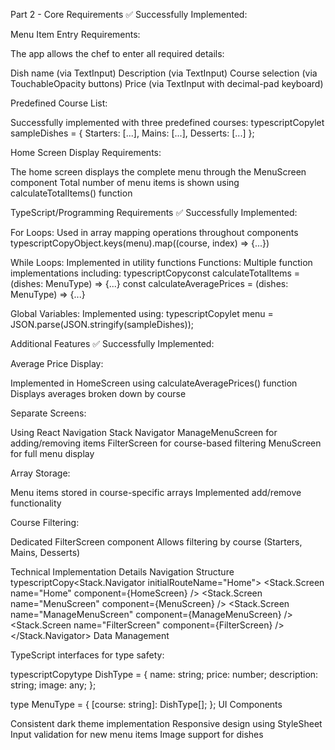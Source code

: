 Part 2 - Core Requirements
✅ Successfully Implemented:

Menu Item Entry Requirements:

The app allows the chef to enter all required details:

Dish name (via TextInput)
Description (via TextInput)
Course selection (via TouchableOpacity buttons)
Price (via TextInput with decimal-pad keyboard)




Predefined Course List:

Successfully implemented with three predefined courses:
typescriptCopylet sampleDishes = {
  Starters: [...],
  Mains: [...],
  Desserts: [...]
};



Home Screen Display Requirements:

The home screen displays the complete menu through the MenuScreen component
Total number of menu items is shown using calculateTotalItems() function



TypeScript/Programming Requirements
✅ Successfully Implemented:

For Loops: Used in array mapping operations throughout components
typescriptCopyObject.keys(menu).map((course, index) => {...})

While Loops: Implemented in utility functions
Functions: Multiple function implementations including:
typescriptCopyconst calculateTotalItems = (dishes: MenuType) => {...}
const calculateAveragePrices = (dishes: MenuType) => {...}

Global Variables: Implemented using:
typescriptCopylet menu = JSON.parse(JSON.stringify(sampleDishes));


Additional Features
✅ Successfully Implemented:

Average Price Display:

Implemented in HomeScreen using calculateAveragePrices() function
Displays averages broken down by course


Separate Screens:

Using React Navigation Stack Navigator
ManageMenuScreen for adding/removing items
FilterScreen for course-based filtering
MenuScreen for full menu display


Array Storage:

Menu items stored in course-specific arrays
Implemented add/remove functionality


Course Filtering:

Dedicated FilterScreen component
Allows filtering by course (Starters, Mains, Desserts)



Technical Implementation Details
Navigation Structure
typescriptCopy<Stack.Navigator initialRouteName="Home">
  <Stack.Screen name="Home" component={HomeScreen} />
  <Stack.Screen name="MenuScreen" component={MenuScreen} />
  <Stack.Screen name="ManageMenuScreen" component={ManageMenuScreen} />
  <Stack.Screen name="FilterScreen" component={FilterScreen} />
</Stack.Navigator>
Data Management

TypeScript interfaces for type safety:

typescriptCopytype DishType = {
  name: string;
  price: number;
  description: string;
  image: any;
};

type MenuType = {
  [course: string]: DishType[];
};
UI Components

Consistent dark theme implementation
Responsive design using StyleSheet
Input validation for new menu items
Image support for dishes
